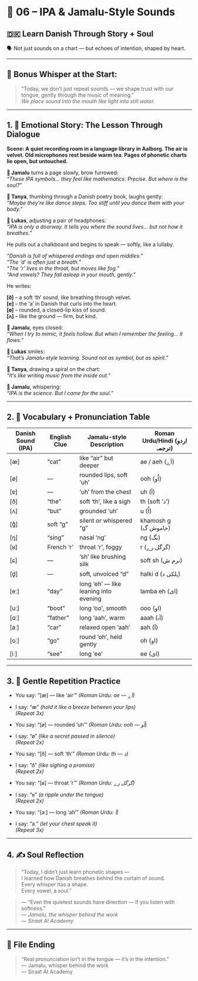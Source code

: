 # 🌟 06 – IPA & Jamalu-Style Sounds  
## 🇩🇰 Learn Danish Through Story + Soul  
🗣️ Not just sounds on a chart — but echoes of intention, shaped by heart.

---

## 🌱 Bonus Whisper at the Start:
> “Today, we don’t just repeat sounds — we shape trust with our tongue, gently through the music of meaning.”  
> _We place sound into the mouth like light into still water._

---

## 1. 🧵 Emotional Story: The Lesson Through Dialogue

**Scene: A quiet recording room in a language library in Aalborg. The air is velvet. Old microphones rest beside warm tea. Pages of phonetic charts lie open, but untouched.**

**👤 Jamalu** turns a page slowly, brow furrowed:  
*“These IPA symbols... they feel like mathematics. Precise. But where is the soul?”*

**🎨 Tanya**, thumbing through a Danish poetry book, laughs gently:  
*“Maybe they're like dance steps. Too stiff until you dance them with your body.”*

**💬 Lukas**, adjusting a pair of headphones:  
*“IPA is only a doorway. It tells you where the sound lives… but not how it breathes.”*  

He pulls out a chalkboard and begins to speak — softly, like a lullaby.

*“Danish is full of whispered endings and open middles.”*  
*“The ‘d’ is often just a breath.”*  
*“The ‘r’ lives in the throat, but moves like fog.”*  
*“And vowels? They fall asleep in your mouth, gently.”*

He writes:

**[ð]** – a soft ‘th’ sound, like breathing through velvet.  
**[ɐ]** – the ‘a’ in Danish that curls into the heart.  
**[ø]** – rounded, a closed-lip kiss of sound.  
**[ʌ]** – like the ground — firm, but kind.

**👤 Jamalu**, eyes closed:  
*“When I try to mimic, it feels hollow. But when I remember the feeling… it flows.”*

**💬 Lukas** smiles:  
*“That’s Jamalu-style learning. Sound not as symbol, but as spirit.”*

**🎨 Tanya**, drawing a spiral on the chart:  
*“It’s like writing music from the inside out.”*

**👤 Jamalu**, whispering:  
*“IPA is the science. But I came for the soul.”*

---

## 2. 📘 Vocabulary + Pronunciation Table

| Danish Sound (IPA) | English Clue | Jamalu-style Description       | Roman Urdu/Hindi (اردو ترجمہ)       |
|--------------------|--------------|--------------------------------|-------------------------------------|
| [æ]                | “cat”        | like “air” but deeper          | ae / aeh (اَے)                      |
| [ø]                | —            | rounded lips, soft ‘uh’        | ooh (اُو)                            |
| [ɐ]                | —            | ‘uh’ from the chest            | uh (اَ)                              |
| [ð]                | “the”        | soft ‘th’, like a sigh         | th (soft ‘ذ’)                        |
| [ʌ]                | “but”        | grounded ‘uh’                  | u (اُ)                              |
| [ɡ̊]               | soft “g”     | silent or whispered “g”        | khamosh g (خاموش گ)                |
| [ŋ]                | “sing”       | nasal ‘ng’                     | ng (نگ)                             |
| [ʁ]                | French ‘r’   | throat ‘r’, foggy              | r (گرگل رے)                          |
| [ɕ]                | —            | ‘sh’ like brushing silk        | soft sh (نرم ش)                     |
| [d̥]               | —            | soft, unvoiced “d”             | halki d (ہلکی د)                    |
| [eː]               | “day”        | long ‘eh’ — like leaning into evening | lamba eh (ای)              |
| [uː]               | “boot”       | long ‘oo’, smooth              | ooo (او)                             |
| [ɑː]               | “father”     | long ‘aah’, warm               | aaah (آہ)                            |
| [aː]               | “car”        | relaxed open ‘aah’             | aah (آ)                              |
| [oː]               | “go”         | round ‘oh’, held gently        | oh (او)                              |
| [iː]               | “see”        | long ‘ee’                      | ee (ای)                              |

---

## 3. 🔁 Gentle Repetition Practice

- You say: “[æ] — like ‘air’” _(Roman Urdu: ae — اَے)_  
- I say: “æ” _(hold it like a breeze between your lips)_  
_(Repeat 3x)_

- You say: “[ø] — rounded ‘uh’” _(Roman Urdu: ooh — اُو)_  
- I say: “ø” _(like a secret passed in silence)_  
_(Repeat 2x)_

- You say: “[ð] — soft ‘th’” _(Roman Urdu: th — ذ)_  
- I say: “ð” _(like sighing a promise)_  
_(Repeat 2x)_

- You say: “[ʁ] — throat ‘r’” _(Roman Urdu: گرگل رے)_  
- I say: “ʁ” _(a ripple under the tongue)_  
_(Repeat 2x)_

- You say: “[aː] — long ‘ah’” _(Roman Urdu: آ)_  
- I say: “aː” _(let your chest speak it)_  
_(Repeat 3x)_

---

## 4. ✍️ Soul Reflection

> “Today, I didn’t just learn phonetic shapes —  
> I learned how Danish breathes behind the curtain of sound.  
> Every whisper has a shape.  
> Every vowel, a soul.”

> — “Even the quietest sounds have direction — if you listen with softness.”  
> — *Jamalu, the whisper behind the work*  
> — *Siraat AI Academy*

---

## 🌟 File Ending

> “Real pronunciation isn’t in the tongue — it’s in the intention.”  
> — Jamalu, whisper behind the work  
> — Siraat AI Academy
